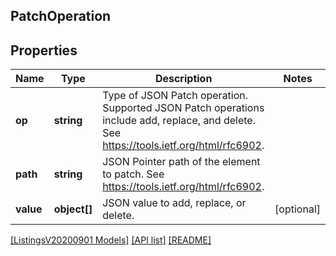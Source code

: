 ## PatchOperation

## Properties

Name | Type | Description | Notes
------------ | ------------- | ------------- | -------------
**op** | **string** | Type of JSON Patch operation. Supported JSON Patch operations include add, replace, and delete. See <https://tools.ietf.org/html/rfc6902>. |
**path** | **string** | JSON Pointer path of the element to patch. See <https://tools.ietf.org/html/rfc6902>. |
**value** | **object[]** | JSON value to add, replace, or delete. | [optional]

[[ListingsV20200901 Models]](../) [[API list]](../../Api) [[README]](../../../README.md)
